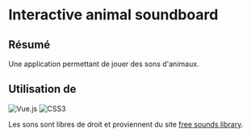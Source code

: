 # Interactive animal soundboard

## **Résumé**

Une application permettant de jouer des sons d'animaux.

## **Utilisation de**

![Vue.js](https://img.shields.io/badge/vuejs-%2335495e.svg?style=for-the-badge&logo=vuedotjs&logoColor=%234FC08D)
![CSS3](https://img.shields.io/badge/css3-%231572B6.svg?style=for-the-badge&logo=css3&logoColor=white)

Les sons sont libres de droit et proviennent du site [free sounds library](https://www.freesoundslibrary.com/).
